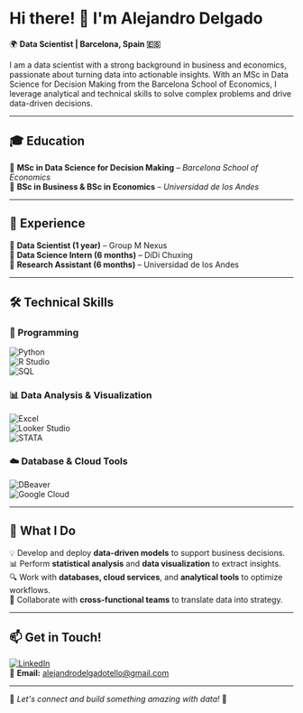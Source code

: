 # Hi there! 👋 I'm Alejandro Delgado  

🌍 **Data Scientist | Barcelona, Spain 🇪🇸**  

I am a data scientist with a strong background in business and economics, passionate about turning data into actionable insights. With an MSc in Data Science for Decision Making from the Barcelona School of Economics, I leverage analytical and technical skills to solve complex problems and drive data-driven decisions.  

---

## 🎓 Education  
📌 **MSc in Data Science for Decision Making** – *Barcelona School of Economics*  
📌 **BSc in Business & BSc in Economics** – *Universidad de los Andes*  

---

## 💼 Experience  
🔹 **Data Scientist (1 year)** – Group M Nexus  
🔹 **Data Science Intern (6 months)** – DiDi Chuxing  
🔹 **Research Assistant (6 months)** – Universidad de los Andes  

---

## 🛠 Technical Skills  

### 📌 Programming  
![Python](https://img.shields.io/badge/Python-3776AB?style=for-the-badge&logo=python&logoColor=white)  
![R Studio](https://img.shields.io/badge/R-276DC3?style=for-the-badge&logo=r&logoColor=white)  
![SQL](https://img.shields.io/badge/SQL-4479A1?style=for-the-badge&logo=postgresql&logoColor=white)  

### 📊 Data Analysis & Visualization  
![Excel](https://img.shields.io/badge/Excel-217346?style=for-the-badge&logo=microsoft-excel&logoColor=white)  
![Looker Studio](https://img.shields.io/badge/Looker_Studio-4285F4?style=for-the-badge&logo=google-analytics&logoColor=white)  
![STATA](https://img.shields.io/badge/STATA-1F77B4?style=for-the-badge&logo=stata&logoColor=white)  

### ☁️ Database & Cloud Tools  
![DBeaver](https://img.shields.io/badge/DBeaver-072A48?style=for-the-badge&logo=dbeaver&logoColor=white)  
![Google Cloud](https://img.shields.io/badge/Google_Cloud-4285F4?style=for-the-badge&logo=google-cloud&logoColor=white)  

---

## 🚀 What I Do  

💡 Develop and deploy **data-driven models** to support business decisions.  
📊 Perform **statistical analysis** and **data visualization** to extract insights.  
🔍 Work with **databases, cloud services**, and **analytical tools** to optimize workflows.  
🤝 Collaborate with **cross-functional teams** to translate data into strategy.  

---

## 📫 Get in Touch!  

[![LinkedIn](https://img.shields.io/badge/LinkedIn-0A66C2?style=for-the-badge&logo=linkedin&logoColor=white)](https://www.linkedin.com/in/alejandro-delgado-tello-bse/)  
📩 **Email:** alejandrodelgadotello@gmail.com  

---

🚀 *Let's connect and build something amazing with data!* 🚀  

